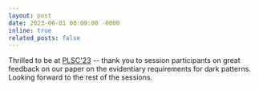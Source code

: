 ```yaml
---
layout: post
date: 2023-06-01 00:00:00 -0000
inline: true
related_posts: false
---
```

Thrilled to be at [PLSC'23](https://privacyscholars.org/) -- thank you to session participants on great feedback on our paper on the evidentiary requirements for dark patterns. Looking forward to the rest of the sessions. 
